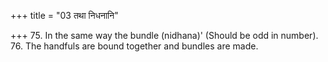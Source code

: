 +++
title = "03 तथा निधनानि"

+++
75. In the same way the bundle (nidhana)' (Should be odd in number).  
76. The handfuls are bound together and bundles are made.  
